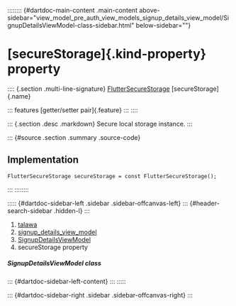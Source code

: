 :::::::: {#dartdoc-main-content .main-content above-sidebar="view_model_pre_auth_view_models_signup_details_view_model/SignupDetailsViewModel-class-sidebar.html" below-sidebar=""}
<div>

# [secureStorage]{.kind-property} property

</div>

:::: {.section .multi-line-signature}
[FlutterSecureStorage](https://pub.dev/documentation/flutter_secure_storage/9.2.4/flutter_secure_storage/FlutterSecureStorage-class.html)
[secureStorage]{.name}

::: features
[getter/setter pair]{.feature}
:::
::::

::: {.section .desc .markdown}
Secure local storage instance.
:::

::: {#source .section .summary .source-code}
## Implementation

``` language-dart
FlutterSecureStorage secureStorage = const FlutterSecureStorage();
```
:::
::::::::

::::: {#dartdoc-sidebar-left .sidebar .sidebar-offcanvas-left}
::: {#header-search-sidebar .hidden-l}
:::

1.  [talawa](../../index.html)
2.  [signup_details_view_model](../../view_model_pre_auth_view_models_signup_details_view_model/)
3.  [SignupDetailsViewModel](../../view_model_pre_auth_view_models_signup_details_view_model/SignupDetailsViewModel-class.html)
4.  secureStorage property

##### SignupDetailsViewModel class

::: {#dartdoc-sidebar-left-content}
:::
:::::

::: {#dartdoc-sidebar-right .sidebar .sidebar-offcanvas-right}
:::
